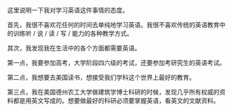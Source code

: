 这里说明一下我对学习英语这件事情的态度。

首先，我很不喜欢花任何的时间去单纯地学习英语。我很不喜欢传统的英语教育中的训练听 / 说 / 读 / 写 / 能力的各种教学方式。

其次，我发现我在生活中的各个方面都需要英语。

第一点，我要参加高考，大学阶段四六级的考试，还要参加考研究生的英语考试。

第二点，我想要去美国读书，想接受我们学科这个世界上最好的教育。

第三点，我在美国德州农工大学做建筑学博士科研的时候，发现几乎所有权威的资料都是用英文写成的。想要做最好的科研必须要掌握英语，看英文的文献资料。
